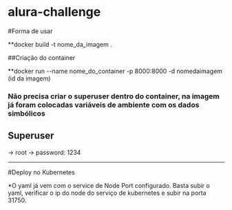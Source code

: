 # alura-challenge
#Forma de usar

**docker build -t nome_da_imagem .

##Criação do container

**docker run --name nome_do_container -p 8000:8000 -d nomedaimagem (id da imagem) 

### Não precisa criar o superuser dentro do container, na imagem já foram colocadas variáveis de ambiente com os dados simbólicos ###

## Superuser ##

-> root
-> password: 1234

---

#Deploy no Kubernetes

*O yaml já vem com o service de Node Port configurado. Basta subir o yaml, verificar o ip do node do serviço de kubernetes e subir na porta 31750.
